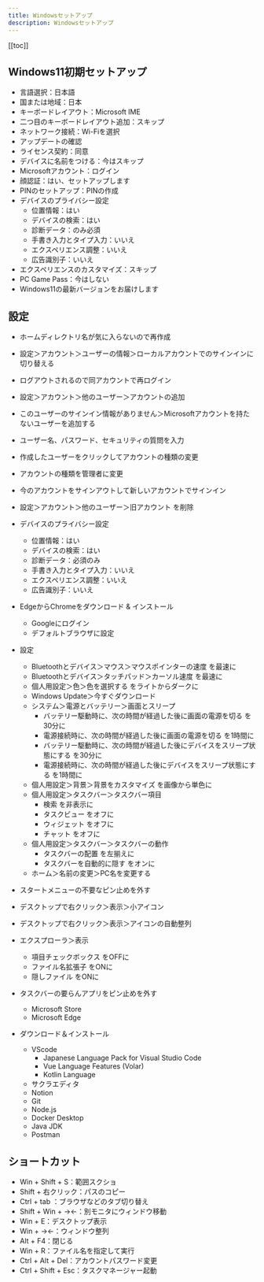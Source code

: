 ```yaml
---
title: Windowsセットアップ
description: Windowsセットアップ
---
```


[[toc]]

## Windows11初期セットアップ

* 言語選択：日本語
* 国または地域：日本
* キーボードレイアウト：Microsoft IME
* 二つ目のキーボードレイアウト追加：スキップ
* ネットワーク接続：Wi-Fiを選択
* アップデートの確認
* ライセンス契約：同意
* デバイスに名前をつける：今はスキップ
* Microsoftアカウント：ログイン
* 顔認証：はい、セットアップします
* PINのセットアップ：PINの作成
* デバイスのプライバシー設定
    * 位置情報：はい
    * デバイスの検索：はい
    * 診断データ：のみ必須
    * 手書き入力とタイプ入力：いいえ
    * エクスペリエンス調整：いいえ
    * 広告識別子：いいえ
* エクスペリエンスのカスタマイズ：スキップ
* PC Game Pass：今はしない
* Windows11の最新バージョンをお届けします


## 設定

* ホームディレクトリ名が気に入らないので再作成
* 設定＞アカウント＞ユーザーの情報＞ローカルアカウントでのサインインに切り替える
* ログアウトされるので同アカウントで再ログイン
* 設定＞アカウント＞他のユーザー＞アカウントの追加
* このユーザーのサインイン情報がありません＞Microsoftアカウントを持たないユーザーを追加する
* ユーザー名、パスワード、セキュリティの質問を入力
* 作成したユーザーをクリックしてアカウントの種類の変更
* アカウントの種類を管理者に変更
* 今のアカウントをサインアウトして新しいアカウントでサインイン
* 設定＞アカウント＞他のユーザー＞旧アカウント を削除

* デバイスのプライバシー設定
    * 位置情報：はい
    * デバイスの検索：はい
    * 診断データ：必須のみ
    * 手書き入力とタイプ入力：いいえ
    * エクスペリエンス調整：いいえ
    * 広告識別子：いいえ



* EdgeからChromeをダウンロード & インストール
    * Googleにログイン
    * デフォルトブラウザに設定




* 設定
    * Bluetoothとデバイス＞マウス＞マウスポインターの速度 を最速に
    * Bluetoothとデバイス＞タッチパッド＞カーソル速度 を最速に
    * 個人用設定＞色＞色を選択する をライトからダークに
    * Windows Update＞今すぐダウンロード
    * システム＞電源とバッテリー＞画面とスリープ
        * バッテリー駆動時に、次の時間が経過した後に画面の電源を切る を30分に
        * 電源接続時に、次の時間が経過した後に画面の電源を切る を1時間に
        * バッテリー駆動時に、次の時間が経過した後にデバイスをスリープ状態にする を30分に
        * 電源接続時に、次の時間が経過した後にデバイスをスリープ状態にする を1時間に
    * 個人用設定＞背景＞背景をカスタマイズ を画像から単色に
    * 個人用設定＞タスクバー＞タスクバー項目
        * 検索 を非表示に
        * タスクビュー をオフに
        * ウィジェット をオフに
        * チャット をオフに
    * 個人用設定＞タスクバー＞タスクバーの動作
        * タスクバーの配置 を左揃えに
        * タスクバーを自動的に隠す をオンに
    * ホーム＞名前の変更＞PC名を変更する
* スタートメニューの不要なピン止めを外す
* デスクトップで右クリック＞表示＞小アイコン
* デスクトップで右クリック＞表示＞アイコンの自動整列
* エクスプローラ＞表示
    * 項目チェックボックス をOFFに
    * ファイル名拡張子 をONに
    * 隠しファイル をONに
* タスクバーの要らんアプリをピン止めを外す
    * Microsoft Store
    * Microsoft Edge
* ダウンロード＆インストール
    * VScode
        * Japanese Language Pack for Visual Studio Code
        * Vue Language Features (Volar)
        * Kotlin Language
    * サクラエディタ
    * Notion
    * Git
    * Node.js
    * Docker Desktop
    * Java JDK
    * Postman


## ショートカット

- Win + Shift + S：範囲スクショ
- Shift + 右クリック：パスのコピー
- Ctrl + tab ：ブラウザなどのタブ切り替え
- Shift + Win + →←：別モニタにウィンドウ移動
- Win + E：デスクトップ表示
- Win + →←：ウィンドウ整列
- Alt + F4：閉じる
- Win + R：ファイル名を指定して実行
- Ctrl + Alt + Del：アカウントパスワード変更
- Ctrl + Shift + Esc：タスクマネージャー起動